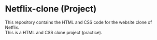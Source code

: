 # Netflix-clone (Project)
This repository contains the HTML and CSS code for the website clone of Netflix.
<br>
This is a HTML and CSS clone project (practice). 
